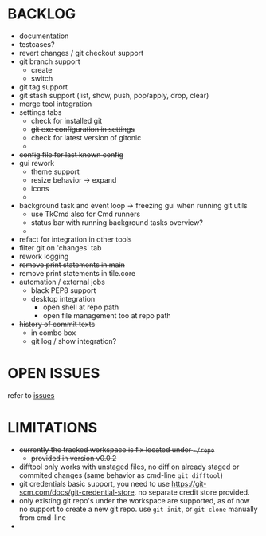 
# BACKLOG

- documentation
- testcases?
- revert changes / git checkout support
- git branch support
  - create
  - switch
- git tag support
- git stash support (list, show, push, pop/apply, drop, clear)
- merge tool integration
- settings tabs
  - check for installed git
  - ~~git exe configuration in settings~~
  - check for latest version of gitonic
  - 
- ~~config file for last known config~~
- gui rework
  - theme support
  - resize behavior -> expand
  - icons
  - 
- background task and event loop -> freezing gui when running git utils
  - use TkCmd also for Cmd runners
  - status bar with running background tasks overview?
  -
- refact for integration in other tools
- filter git on 'changes' tab
- rework logging
- ~~remove print statements in main~~
- remove print statements in tile.core
- automation / external jobs
  - black PEP8 support
  - desktop integration
    - open shell at repo path
    - open file management too at repo path
- ~~history of commit texts~~
  - ~~in combo box~~
  - git log / show integration?


# OPEN ISSUES

refer to [issues](https://github.com/kr-g/gitonic/issues)


# LIMITATIONS

- ~~currently the tracked workspace is fix located under `~/repo`~~
  - ~~provided in version v0.0.2~~
- difftool only works with unstaged files, no diff on already staged or 
 commited changes (same behavior as cmd-line `git difftool`)
- git credentials basic support, 
 you need to use https://git-scm.com/docs/git-credential-store.
 no separate credit store provided.
- only existing git repo's under the workspace are supported,
 as of now no support to create a new git repo. 
 use `git init`, or `git clone` manually from cmd-line
- 
 

